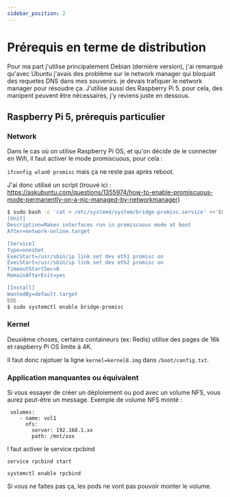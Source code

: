 ```yaml
---
sidebar_position: 2
---
```


# Prérequis en terme de distribution

Pour ma part j'utilise principalement Debian (dernière version), j'ai remarqué qu'avec Ubuntu j'avais des problème sur le network manager qui bloquait des requetes DNS dans mes souvenirs. je devais trafiquer le network manager pour résoudre ça.
J'utilise aussi des Raspberry Pi 5. pour cela, des manipent peuvent être nécessaires, j'y reviens juste en dessous.

## Raspberry Pi 5, prérequis particulier

### Network

Dans le cas où on utilise Raspberry Pi OS, et qu'on décide de le connecter en Wifi, il faut activer le mode promiscuous, pour cela :

`ifconfig wlan0 promisc` mais ça ne reste pas après reboot.


J'ai donc utilisé un script (trouvé ici : https://askubuntu.com/questions/1355974/how-to-enable-promiscuous-mode-permanently-on-a-nic-managed-by-networkmanager)
```bash
$ sudo bash -c 'cat > /etc/systemd/system/bridge-promisc.service' <<'EOS'
[Unit]
Description=Makes interfaces run in promiscuous mode at boot
After=network-online.target

[Service]
Type=oneshot
ExecStart=/usr/sbin/ip link set dev eth1 promisc on
ExecStart=/usr/sbin/ip link set dev eth2 promisc on
TimeoutStartSec=0
RemainAfterExit=yes

[Install]
WantedBy=default.target
EOS
$ sudo systemctl enable bridge-promisc
```

### Kernel
Deuxième choses, certains containeurs (ex: Redis) utilise des pages de 16k et raspberry Pi OS limite à 4K.

Il faut donc rajotuer la ligne `kernel=kernel8.img` dans `/boot/config.txt`.

### Application manquantes ou équivalent

Si vous essayer de créer un déploiement ou pod avec un volume NFS, vous aurez peut-être un message.
Exemple de volume NFS monté :
```
 volumes:
    - name: vol1
      nfs:
        server: 192.168.1.xx
        path: /mnt/xxx
```

I faut activer le service rpcbind

```
service rpcbind start

systemctl enable rpcbind
```

Si vous ne faites pas ça, les pods ne vont pas pouvoir monter le volume.
